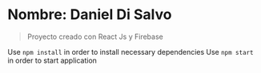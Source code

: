 # Nombre: Daniel Di Salvo

> Proyecto creado con React Js y Firebase

Use `npm install` in order to install necessary dependencies
Use `npm start` in order to start application
